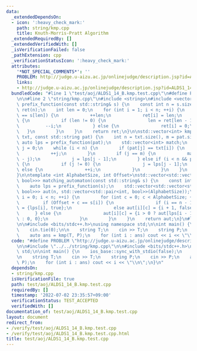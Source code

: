 ```yaml
---
data:
  _extendedDependsOn:
  - icon: ':heavy_check_mark:'
    path: string/kmp.cpp
    title: Knuth-Morris-Pratt Algorithm
  _extendedRequiredBy: []
  _extendedVerifiedWith: []
  _isVerificationFailed: false
  _pathExtension: cpp
  _verificationStatusIcon: ':heavy_check_mark:'
  attributes:
    '*NOT_SPECIAL_COMMENTS*': ''
    PROBLEM: http://judge.u-aizu.ac.jp/onlinejudge/description.jsp?id=ALDS1_14_B
    links:
    - http://judge.u-aizu.ac.jp/onlinejudge/description.jsp?id=ALDS1_14_B
  bundledCode: "#line 1 \"test/aoj/ALDS1_14_B.kmp.test.cpp\"\n#define PROBLEM \"http://judge.u-aizu.ac.jp/onlinejudge/description.jsp?id=ALDS1_14_B\"\
    \n\n#line 2 \"string/kmp.cpp\"\n#include <string>\n#include <vector>\n\nstd::vector<int>\
    \ prefix_function(const std::string& s) {\n    const int n = s.size();\n    std::vector<int>\
    \ ret(n);\n    int len = 0;\n    for (int i = 1; i < n; ++i) {\n        if (s[i]\
    \ == s[len]) {\n            ++len;\n            ret[i] = len;\n        } else\
    \ {\n            if (len != 0) {\n                len = ret[len - 1];\n      \
    \          --i;\n            } else {\n                ret[i] = 0;\n         \
    \   }\n        }\n    }\n    return ret;\n}\n\nstd::vector<int> kmp(const std::string\
    \ txt, const std::string pat) {\n    int n = txt.size(), m = pat.size();\n   \
    \ auto lps = prefix_function(pat);\n    std::vector<int> match;\n    int i = 0,\
    \ j = 0;\n    while (i < n) {\n        if (pat[j] == txt[i]) {\n            ++i;\n\
    \            ++j;\n        }\n        if (j == m) {\n            match.push_back(i\
    \ - j);\n            j = lps[j - 1];\n        } else if (i < n && pat[j] != txt[i])\
    \ {\n            if (j != 0) {\n                j = lps[j - 1];\n            }\
    \ else {\n                ++i;\n            }\n        }\n    }\n    return match;\n\
    }\n\ntemplate <int AlphabetSize, int Offset>\nstd::vector<std::vector<std::pair<int,\
    \ bool>>> matching_automaton(const std::string& s) {\n    const int n = s.size();\n\
    \    auto lps = prefix_function(s);\n    std::vector<std::vector<std::pair<int,\
    \ bool>>> aut(n, std::vector<std::pair<int, bool>>(AlphabetSize));\n    for (int\
    \ i = 0; i < n; ++i) {\n        for (int c = 0; c < AlphabetSize; ++c) {\n   \
    \         if (Offset + c == s[i]) {\n                if (i == n - 1) aut[i][c]\
    \ = {lps[i], true};\n                else aut[i][c] = {i + 1, false};\n      \
    \      } else {\n                aut[i][c] = {i > 0 ? aut[lps[i - 1]][c].first\
    \ : 0, 0};\n            }\n        }\n    }\n    return aut;\n}\n#line 4 \"test/aoj/ALDS1_14_B.kmp.test.cpp\"\
    \n\n#include <bits/stdc++.h>\nusing namespace std;\n\nint main() {\n    ios_base::sync_with_stdio(false);\n\
    \    cin.tie(0);\n\n    string T;\n    cin >> T;\n    string P;\n    cin >> P;\n\
    \    auto ans = kmp(T, P);\n    for (int i : ans) cout << i << \"\\n\";\n}\n"
  code: "#define PROBLEM \"http://judge.u-aizu.ac.jp/onlinejudge/description.jsp?id=ALDS1_14_B\"\
    \n\n#include \"../../string/kmp.cpp\"\n\n#include <bits/stdc++.h>\nusing namespace\
    \ std;\n\nint main() {\n    ios_base::sync_with_stdio(false);\n    cin.tie(0);\n\
    \n    string T;\n    cin >> T;\n    string P;\n    cin >> P;\n    auto ans = kmp(T,\
    \ P);\n    for (int i : ans) cout << i << \"\\n\";\n}\n"
  dependsOn:
  - string/kmp.cpp
  isVerificationFile: true
  path: test/aoj/ALDS1_14_B.kmp.test.cpp
  requiredBy: []
  timestamp: '2022-07-02 23:35:57+09:00'
  verificationStatus: TEST_ACCEPTED
  verifiedWith: []
documentation_of: test/aoj/ALDS1_14_B.kmp.test.cpp
layout: document
redirect_from:
- /verify/test/aoj/ALDS1_14_B.kmp.test.cpp
- /verify/test/aoj/ALDS1_14_B.kmp.test.cpp.html
title: test/aoj/ALDS1_14_B.kmp.test.cpp
---
```

